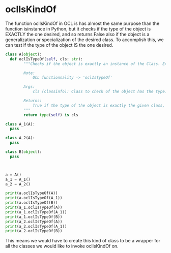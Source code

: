 # oclIsKindOf

The function oclIsKindOf in OCL is has almost the same purpose than the function isinstance in Python, but it checks if the type of the object is EXACTLY the one desired, and so returns False also if the object is a generalization or specialization of the desired class.
To accomplish this, we can test if the type of the object IS the one desired.

```Python
class A(object):
  def oclIsTypeOf(self, cls: str):
        """Checks if the object is exactly an instance of the Class. Exactly means that it will return False even if the object is a generalization or specialization of the desired class.

        Note:
            OCL functionnality -> 'oclIsTypeOf'

        Args:
            cls (classinfo): Class to check of the object has the type.

        Returns:
            True if the type of the object is exactly the given class, False otherwise.
        """
        return type(self) is cls

class A_1(A):
  pass

class A_2(A):
  pass

class B(object):
  pass



a = A()
a_1 = A_1()
a_2 = A_2()

print(a.oclIsTypeOf(A))
print(a.oclIsTypeOf(A_1))
print(a.oclIsTypeOf(B))
print(a_1.oclIsTypeOf(A))
print(a_1.oclIsTypeOf(A_1))
print(a_1.oclIsTypeOf(B))
print(a_2.oclIsTypeOf(A))
print(a_2.oclIsTypeOf(A_1))
print(a_2.oclIsTypeOf(B))
```

This means we would have to create this kind of class to be a wrapper for all the classes we would like to invoke oclIsKindOf on.
